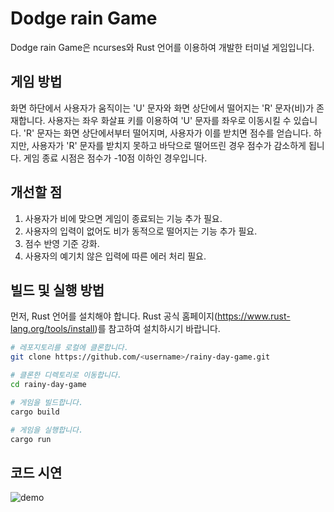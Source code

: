 # Dodge rain Game

Dodge rain Game은 ncurses와 Rust 언어를 이용하여 개발한 터미널 게임입니다. 

## 게임 방법

화면 하단에서 사용자가 움직이는 'U' 문자와 화면 상단에서 떨어지는 'R' 문자(비)가 존재합니다. 사용자는 좌우 화살표 키를 이용하여 'U' 문자를 좌우로 이동시킬 수 있습니다. 'R' 문자는 화면 상단에서부터 떨어지며, 사용자가 이를 받치면 점수를 얻습니다. 하지만, 사용자가 'R' 문자를 받치지 못하고 바닥으로 떨어뜨린 경우 점수가 감소하게 됩니다. 게임 종료 시점은 점수가 -10점 이하인 경우입니다.

## 개선할 점

1. 사용자가 비에 맞으면 게임이 종료되는 기능 추가 필요.
2. 사용자의 입력이 없어도 비가 동적으로 떨어지는 기능 추가 필요.
3. 점수 반영 기준 강화.
4. 사용자의 예기치 않은 입력에 따른 에러 처리 필요.

## 빌드 및 실행 방법

먼저, Rust 언어를 설치해야 합니다. Rust 공식 홈페이지(https://www.rust-lang.org/tools/install)를 참고하여 설치하시기 바랍니다.

```sh
# 레포지토리를 로컬에 클론합니다.
git clone https://github.com/<username>/rainy-day-game.git

# 클론한 디렉토리로 이동합니다.
cd rainy-day-game

# 게임을 빌드합니다.
cargo build

# 게임을 실행합니다.
cargo run
```

## 코드 시연

![demo](https://user-images.githubusercontent.com/38421491/231823955-6e7bf01c-41bf-4acf-98f0-0cf0396443ba.gif)





